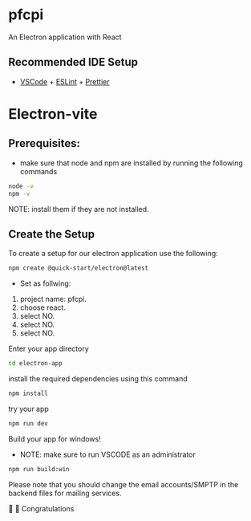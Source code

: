 # pfcpi

An Electron application with React

## Recommended IDE Setup

- [VSCode](https://code.visualstudio.com/) + [ESLint](https://marketplace.visualstudio.com/items?itemName=dbaeumer.vscode-eslint) + [Prettier](https://marketplace.visualstudio.com/items?itemName=esbenp.prettier-vscode)

# Electron-vite

## Prerequisites: 
- make sure that node and npm are installed by running the following commands

```Bash
node -v
npm -v
```

NOTE: install them if they are not installed.

## Create the Setup

To create a setup for our electron application use the following:

```Bash
npm create @quick-start/electron@latest
```
- Set as follwing:
1. project name: pfcpi.
2. choose react.
3. select NO.
4. select NO.
5. select NO.

Enter your app directory
```Bash
cd electron-app
```

install the required dependencies using this command
```Bash
npm install
```

try your app
```Bash
npm run dev
```

Build your app for windows!
- NOTE: make sure to run VSCODE as an administrator

```Bash
npm run build:win
```
Please note that you should change the email accounts/SMPTP in the backend files for mailing services.

🎉 :tada: Congratulations
